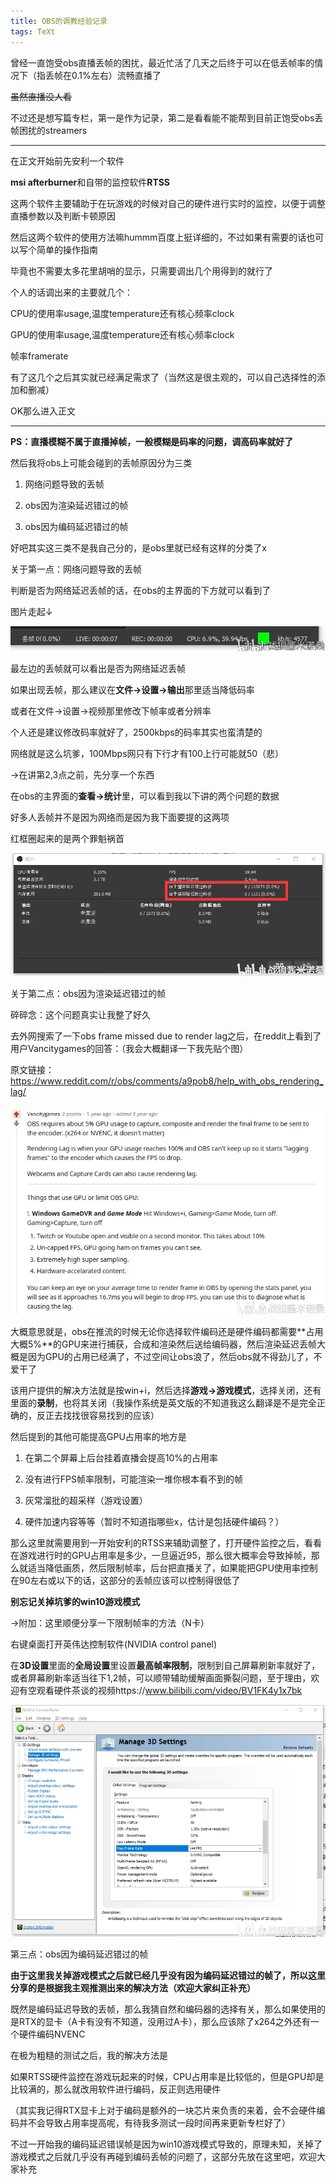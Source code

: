 ```yaml
---
title: OBS的调教经验记录
tags: TeXt
---
```

曾经一直饱受obs直播丢帧的困扰，最近忙活了几天之后终于可以在低丢帧率的情况下（指丢帧在0.1%左右）流畅直播了

~~虽然直播没人看~~

不过还是想写篇专栏，第一是作为记录，第二是看看能不能帮到目前正饱受obs丢帧困扰的streamers 

---
<!--more-->

在正文开始前先安利一个软件

**msi afterburner**和自带的监控软件**RTSS**

这两个软件主要辅助于在玩游戏的时候对自己的硬件进行实时的监控，以便于调整直播参数以及判断卡顿原因

然后这两个软件的使用方法嘛hummm百度上挺详细的，不过如果有需要的话也可以写个简单的操作指南

毕竟也不需要太多花里胡哨的显示，只需要调出几个用得到的就行了

个人的话调出来的主要就几个：

CPU的使用率usage,温度temperature还有核心频率clock

GPU的使用率usage,温度temperature还有核心频率clock

帧率framerate

有了这几个之后其实就已经满足需求了（当然这是很主观的，可以自己选择性的添加和删减）

OK那么进入正文 

---

**PS：直播模糊不属于直播掉帧，一般模糊是码率的问题，调高码率就好了**

然后我将obs上可能会碰到的丢帧原因分为三类

1. 网络问题导致的丢帧

2. obs因为渲染延迟错过的帧

3. obs因为编码延迟错过的帧

好吧其实这三类不是我自己分的，是obs里就已经有这样的分类了x



关于第一点：网络问题导致的丢帧

判断是否为网络延迟丢帧的话，在obs的主界面的下方就可以看到了

图片走起↓

![Alt text](../_posts_img/2021-11-12-OBS-config-reference/1.webp "obs下方信息栏示意，此obs版本为23.2.1")

最左边的丢帧就可以看出是否为网络延迟丢帧

如果出现丢帧，那么建议在**文件->设置->输出**那里适当降低码率

或者在文件->设置->视频那里修改下帧率或者分辨率

个人还是建议修改码率就好了，2500kbps的码率其实也蛮清楚的

网络就是这么坑爹，100Mbps网只有下行才有100上行可能就50（悲）



→在讲第2,3点之前，先分享一个东西

在obs的主界面的**查看->统计**里，可以看到我以下讲的两个问题的数据

好多人丢帧并不是因为网络而是因为我下面要提的这两项

红框圈起来的是两个罪魁祸首

![Alt text](../_posts_img/2021-11-12-OBS-config-reference/2.webp "红框圈起来的是两个罪魁祸首")

关于第二点：obs因为渲染延迟错过的帧

碎碎念：这个问题真实让我整了好久

去外网搜索了一下obs frame missed due to render lag之后，在reddit上看到了用户Vancitygames的回答：（我会大概翻译一下我先贴个图）

原文链接：https://www.reddit.com/r/obs/comments/a9pob8/help_with_obs_rendering_lag/ 

![Alt text](../_posts_img/2021-11-12-OBS-config-reference/3.webp "来自reddit（需那啥那啥那啥)")

大概意思就是，obs在推流的时候无论你选择软件编码还是硬件编码都需要**占用大概5%**的GPU来进行捕获，合成和渲染然后送给编码器，然后渲染延迟丢帧大概是因为GPU的占用已经满了，不过空间让obs浪了，然后obs就不得劲儿了，不爱干了

该用户提供的解决方法就是按win+i，然后选择**游戏->游戏模式**，选择关闭，还有里面的**录制**，也将其关闭（我操作系统是英文版的不知道我这么翻译是不是完全正确的，反正去找找很容易找到的应该）

然后提到的其他可能提高GPU占用率的地方是

1. 在第二个屏幕上后台挂着直播会提高10%的占用率

2. 没有进行FPS帧率限制，可能渲染一堆你根本看不到的帧

3. 灰常溜批的超采样（游戏设置）

4. 硬件加速内容等等（暂时不知道指哪些x，估计是包括硬件编码？）

那么这里就需要用到一开始安利的RTSS来辅助调整了，打开硬件监控之后，看看在游戏进行时的GPU占用率是多少，一旦逼近95，那么很大概率会导致掉帧，那么就适当降低画质，然后限制帧率，后台把直播关了，如果能把GPU使用率控制在90左右或以下的话，这部分的丢帧应该可以控制得很低了

**别忘记关掉坑爹的win10游戏模式** 

→附加：这里顺便分享一下限制帧率的方法（N卡）

右键桌面打开英伟达控制软件(NVIDIA control panel)

在**3D设置**里面的**全局设置**里设置**最高帧率限制**，限制到自己屏幕刷新率就好了，或者屏幕刷新率适当往下1,2帧，可以顺带辅助缓解画面撕裂问题，至于理由，欢迎有空观看硬件茶谈的视频https://www.bilibili.com/video/BV1FK4y1x7bk

![Alt text](../_posts_img/2021-11-12-OBS-config-reference/4.webp "英伟达控制面板展示（我的操作系统是英文所以界面是英文）")

第三点：obs因为编码延迟错过的帧

**由于这里我关掉游戏模式之后就已经几乎没有因为编码延迟错过的帧了，所以这里分享的是根据我主观推测出来的解决方法（欢迎大家纠正补充）**

既然是编码延迟导致的丢帧，那么我猜自然和编码器的选择有关，那么如果使用的是RTX的显卡（A卡有没有不知道，没用过A卡），那么应该除了x264之外还有一个硬件编码NVENC

在极为粗糙的测试之后，我的解决方法是

如果RTSS硬件监控在游戏玩起来的时候，CPU占用率是比较低的，但是GPU却是比较满的，那么就改用软件进行编码，反正则选用硬件

（其实我记得RTX显卡上对于编码是额外的一块芯片来负责的来着，会不会硬件编码并不会导致占用率提高呢，有待我多测试一段时间再来更新专栏好了）

不过一开始我的编码延迟错误帧是因为win10游戏模式导致的，原理未知，关掉了游戏模式之后就几乎没有再碰到编码丢帧的问题了，这部分先放在这里吧，欢迎大家补充 
